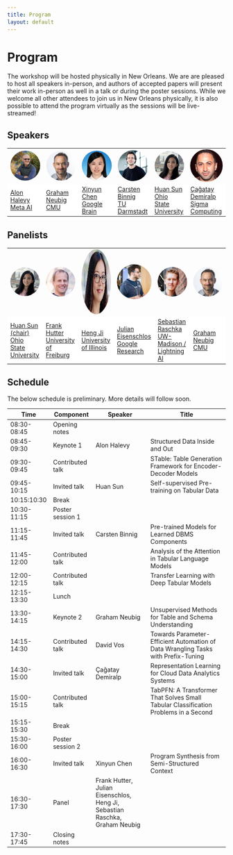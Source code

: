 ```yaml
---
title: Program
layout: default
---
```


# Program

The workshop will be hosted physically in New Orleans. We are are pleased to host all speakers in-person, and authors of accepted papers will present their work in-person as well in a talk or during the poster sessions. While we welcome all other attendees to join us in New Orleans physically, it is also possible to attend the program virtually as the sessions will be live-streamed!

## Speakers
<!-- We are pleased to host the following speakers:
<a href="https://ai.facebook.com/people/alon-halevy/" target="blank">Alon Halevy (keynote)</a>, Meta AI
    <details><summary>Bio</summary>
        Alon Halevy has been a Director at Facebook AI since August 2019. He works on Affective Computing and on data management for artificial intelligence, including the combination of neural and symbolic techniques for data management. Prior to Facebook, he was the CEO of Megagon Labs (2015-2018) and led the Structured Data Research Group at Google Research (2005-2015), where they developed WebTables and Google Fusion Tables. From 1998-2005 he was a professor at the University of Washington, where he founded the database group. Before that, he was at AT&T Bell Labs (and AT&T Labs) (1993-1997). He founded two startups, Nimble Technology and Transformic Inc. (acquired by Google in 2005). He received his Ph.D in Computer Science from Stanford in 1993 and his Bachelors in Computer Science and Mathematics from the Hebrew University of Jerusalem in 1988. He has authored two books: The Infinite Emotions of Coffee (December, 2011) and Principles of Data Integration (with AnHai Doan and Zack Ives, published in 2012). He is a Fellow of the ACM and a recipient of the PECASE Award and Sloan Fellowship. He and his co-authors received VLDB 10-year Best Paper Awards for their 2008 paper on WebTables and for their 1996 paper on the Information Manifold Data Integration System.
    </details>
<a href="http://www.phontron.com/" target="blank">Graham Neubig (keynote)</a>, Carnegie Mellon University
    <details><summary>Bio</summary>
    Graham Neubig is an associate professor at the Language Technologies Institute of Carnegie Mellon University. His research focuses on multilingual natural language processing, natural language interfaces to computers, and machine learning methods for NLP, with the final goal of every person in the world being able to communicate with each-other, and with computers in their own language. He also contributes to making NLP research more accessible through open publishing of research papers, advanced NLP course materials and video lectures, and open-source software, all of which are available on his web site.
    </details>
<a href="https://www.informatik.tu-darmstadt.de/datamanagement/datamanagement/index.en.jsp" target="blank">Carsten Binnig</a>, TU Darmstadt
    <details><summary>Bio</summary>
    Carsten Binnig is a Full Professor in the Computer Science department at at TU Darmstadt and an Adjunct Associate Professor in the Computer Science department at Brown University. Carsten received his PhD at the University of Heidelberg in 2008. Afterwards, he spent time as a postdoctoral researcher in the Systems Group at ETH Zurich and at SAP working on in-memory databases. Currently, his research focus is on the design of scalable data management systems, databases and modern hardware as well as machine learning for scalable systems. His work has been awarded with a Google Faculty Award, as well as multiple best paper and best demo awards for his research.
    </details>
<a href="https://www.microsoft.com/en-us/research/people/beichen/" target="blank">Bei Chen</a>, Microsoft Research
    <details><summary>Bio</summary>
    Bei Chen (陈蓓) is a senior researcher at Microsoft Research Asia. She joined Microsoft in 2017 after receiving her Ph.D. degree from Department of Computer Science and Technology in Tsinghua University. Her research interests are primarily on machine learning and its applications in natural language processing and data mining, especially latent feature models, probabilistic graphical models, Bayesian nonparametrics, reinforcement learning and deep learning.
    </details>
<a href="https://hci.stanford.edu/~cagatay/" target="blank">Çağatay Demiralp</a>, Sigma Computing
    <details><summary>Bio</summary>
    Çağatay is Chief Research Scientist at Sigma Computing. Previously, he was a senior research scientist at Megagon Labs, a visiting researcher with the data systems group at MIT CSAIL, and a research staff member at IBM Research. Between 2012-2014, he was a postdoctoral scholar at Stanford and member of IDL at the University of Washington. Çağatay obtained his PhD from Brown University and also co-founded Fitnescity, a startup providing easy access and data analytics for wellness lab tests.
    His current research focuses on solving problems at the intersection of Data Systems + Artificial Intelligence + Human-Computer Interaction at scale.
    </details>
<a href="http://web.cse.ohio-state.edu/~sun.397/" target="blank">Huan Sun</a>, Ohio State University
    <details><summary>Bio</summary>
    Huan Sun is an assistant professor in the Department of Computer Science
    and Engineering at the Ohio State University. She was a visiting scientist at
    the University of Washington in the first half of 2016, and received a Ph.D.
    in Computer Science from University of California, Santa Barbara (2015)
    and a B.S. in EEIS from the University of Science and Technology of China
    (2010). Her research interests lie in data mining and machine learning, with
    emphasis on question answering, text mining and understanding, network
    analysis, and human behavior understanding. Huan received the SIGKDD
    Ph.D. Dissertation Runner-Up Award (2016), the honor of being MIT EECS
    Rising Stars (2015), the UC Regents’ Special Fellowship (2010, 2014), and
    the CS Ph.D. Progress Award (2014).
    </details>
<a href="https://jungyhuk.github.io/" target="blank">Xinyun Chen</a>, Google Brain
    <details><summary>Bio</summary>
    Xinyun Chen is a senior research scientist at Google Brain. She obtained her Ph.D. degree at UC Berkeley, working with Prof. Dawn Song. Her research lies at the intersection of deep learning, programming languages, and security. Her recent research focuses on neural program synthesis and adversarial machine learning. She received the Facebook Fellowship in 2020, and Rising Stars in Machine Learning in 2021. Her work SpreadsheetCoder for spreadsheet formula prediction was integrated into Google Sheets, and she was part of the AlphaCode team when she interned at DeepMind.
    </details> -->


<table border="0" style="border:none; border-collapse:collapse; width: 100%; cellspacing:0; cellpadding:0" >
    <tr style="border:none"  align="left">
      <td style="border:none" width="16%"><a href="https://ai.facebook.com/people/alon-halevy/" target="blank"><img src="assets/ah.jpg" width="150px" align="bottom" style="border-radius: 50%"></a></td>
      <td style="border:none" width="16%"><a href="http://www.phontron.com/" target="blank"><img src="assets/gn.jpg" width="150px" align="bottom" style="border-radius: 50%"></a></td>
      <td style="border:none" width="16%"><a href="https://jungyhuk.github.io/" target="blank"><img src="assets/xc.jpg" width="150px" align="bottom" style="border-radius: 50%"></a></td>   
      <td style="border:none" width="16%"><a href="https://www.informatik.tu-darmstadt.de/fb20/organisation_fb20/professuren_und_gruppenleitungen/fb20professuren_und_gruppenleitungen_detailseite_21760.de.jsp" target="blank"><img src="assets/cb.jpg" width="150px" align="bottom" style="border-radius: 50%"></a></td>   
      <td style="border:none" width="16%"><a href="http://web.cse.ohio-state.edu/~sun.397/" target="blank"><img src="assets/hs.jpg" width="150px" align="bottom" style="border-radius: 50%"></a></td>
      <td style="border:none" width="16%"><a href="https://hci.stanford.edu/~cagatay/" target="blank"><img src="assets/cd.jpg" width="150px" align="bottom" style="border-radius: 50%"></a></td>
    </tr>
    <tr style="border:none" align="left">
      <td style="border:none" bgcolor="white"><a href="https://ai.facebook.com/people/alon-halevy/" target="blank">Alon Halevy<br>Meta AI</a></td>
      <td style="border:none" bgcolor="white"><a href="http://www.phontron.com/" target="blank">Graham Neubig<br>CMU</a></td>
      <td style="border:none" bgcolor="white"><a href="https://jungyhuk.github.io/" target="blank">Xinyun Chen<br>Google Brain</a></td>
      <td style="border:none" bgcolor="white"><a href="https://www.informatik.tu-darmstadt.de/fb20/organisation_fb20/professuren_und_gruppenleitungen/fb20professuren_und_gruppenleitungen_detailseite_21760.de.jsp" target="blank">Carsten Binnig<br>TU Darmstadt</a></td>
      <td style="border:none" bgcolor="white"><a href="http://web.cse.ohio-state.edu/~sun.397/" target="blank">Huan Sun<br>Ohio State University</a></td>
      <td style="border:none" bgcolor="white"><a href="https://hci.stanford.edu/~cagatay/" target="blank">Çağatay Demiralp<br>Sigma Computing</a></td>   
    </tr>
</table>


## Panelists

<table border="0" style="border:none; border-collapse:collapse; width: 100%; cellspacing:0; cellpadding:0" >
    <tr style="border:none"  align="left">
      <td style="border:none" width="16%"><a href="http://web.cse.ohio-state.edu/~sun.397/" target="blank"><img src="assets/hs.jpg" width="150px" align="bottom" style="border-radius: 50%"></a></td>
      <td style="border:none" width="16%"><a href="https://ml.informatik.uni-freiburg.de/profile/hutter/" target="blank"><img src="assets/fh.png" width="150px" align="bottom" style="border-radius: 50%"></a></td>
      <td style="border:none" width="16%"><a href="http://blender.cs.illinois.edu/hengji.html" target="blank"><img src="assets/hj.png" width="150px" height="150px" align="bottom" style="border-radius: 50%"></a></td>
    <td style="border:none" width="16%"><a href="https://eisenjulian.github.io/" target="blank"><img src="assets/je.jpg" width="150px" align="bottom" style="border-radius: 50%"></a></td>
    <td style="border:none" width="16%"><a href="https://sebastianraschka.com/" target="blank"><img src="assets/sr.jpg" width="150px" align="bottom" style="border-radius: 50%"></a></td>
    <td style="border:none" width="16%"><a href="http://www.phontron.com/" target="blank"><img src="assets/gn.jpg" width="150px" align="bottom" style="border-radius: 50%"></a></td>
    </tr>
    <tr style="border:none" align="left">
      <td style="border:none" bgcolor="white"><a href="http://web.cse.ohio-state.edu/~sun.397/" target="blank">Huan Sun (chair)<br>Ohio State University</a></td>
      <td style="border:none" bgcolor="white"><a href="https://ml.informatik.uni-freiburg.de/profile/hutter/" target="blank">Frank Hutter<br>University of Freiburg</a></td>
      <td style="border:none" bgcolor="white"><a href="http://blender.cs.illinois.edu/hengji.html" target="blank">Heng Ji<br>University of Illinois</a></td>
      <td style="border:none" bgcolor="white"><a href="https://eisenjulian.github.io/" target="blank">Julian Eisenschlos<br>Google Research</a></td>
      <td style="border:none" bgcolor="white"><a href="https://sebastianraschka.com/" target="blank">Sebastian Raschka<br>UW-Madison / Lightning AI</a></td>
      <td style="border:none" bgcolor="white"><a href="http://www.phontron.com/" target="blank">Graham Neubig<br>CMU</a></td>
    </tr>
</table>



## Schedule

The below schedule is preliminary. More details will follow soon.

| Time | Component | Speaker | Title |
| ---- | --------- | ------- | ----- |
| 08:30-08:45 | Opening notes |  |  |
| 08:45-09:30 | Keynote 1 | Alon Halevy | Structured Data Inside and Out |
| 09:30-09:45 | Contributed talk |  | STable: Table Generation Framework for Encoder-Decoder Models |
| 09:45-10:15 | Invited talk | Huan Sun | Self-supervised Pre-training on Tabular Data |
| 10:15:10:30 | Break |  |  |
| 10:30-11:15 | Poster session 1 |  |  |
| 11:15-11:45 | Invited talk | Carsten Binnig | Pre-trained Models for Learned DBMS Components |
| 11:45-12:00 | Contributed talk |  | Analysis of the Attention in Tabular Language Models |
| 12:00-12:15 | Contributed talk |  | Transfer Learning with Deep Tabular Models |
| 12:15-13:30 | Lunch |  |  |
| 13:30-14:15 | Keynote 2 | Graham Neubig | Unsupervised Methods for Table and Schema Understanding |
| 14:15-14:30 | Contributed talk | David Vos | Towards Parameter-Efficient Automation of Data Wrangling Tasks with Prefix-Tuning |
| 14:30-15:00 | Invited talk | Çağatay Demiralp | Representation Learning for Cloud Data Analytics Systems |
| 15:00-15:15 | Contributed talk |  | TabPFN: A Transformer That Solves Small Tabular Classification Problems in a Second |
| 15:15-15:30 | Break |  |  |
| 15:30-16:00 | Poster session 2 |  |  |
| 16:00-16:30 | Invited talk | Xinyun Chen | Program Synthesis from Semi-Structured Context |
| 16:30-17:30 | Panel | Frank Hutter, Julian Eisenschlos, <br> Heng Ji, Sebastian Raschka, Graham Neubig  |  |
| 17:30-17:45 | Closing notes |  |  |

